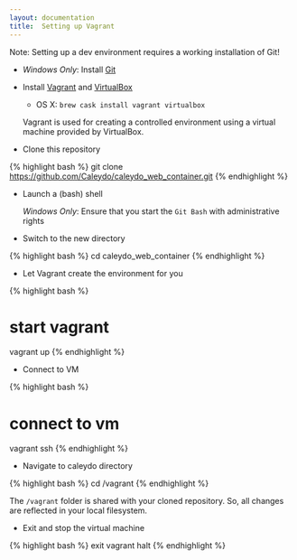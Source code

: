 ```yaml
---
layout: documentation
title:  Setting up Vagrant
---
```


Note: Setting up a dev environment requires a working installation of Git!

- *Windows Only*: Install [Git](http://git-scm.com/download/win)

- Install [Vagrant](http://www.vagrantup.com/) and [VirtualBox](https://www.virtualbox.org/)
    - OS X:  `brew cask install vagrant virtualbox`

  Vagrant is used for creating a controlled environment using a virtual machine provided by VirtualBox.

- Clone this repository

{% highlight bash  %}
 git clone https://github.com/Caleydo/caleydo_web_container.git
{% endhighlight %}

- Launch a (bash) shell
  
  *Windows Only*: Ensure that you start the `Git Bash` with administrative rights

- Switch to the new directory

{% highlight bash  %}
 cd caleydo_web_container
{% endhighlight %}

- Let Vagrant create the environment for you

{% highlight bash  %}
 # start vagrant
 vagrant up
{% endhighlight %}

- Connect to VM

{% highlight bash  %}
 # connect to vm
 vagrant ssh
{% endhighlight %}

- Navigate to caleydo directory

{% highlight bash  %}
 cd /vagrant
{% endhighlight %}

The `/vagrant` folder is shared with your cloned repository. So, all changes are reflected in your local filesystem.

- Exit and stop the virtual machine

{% highlight bash  %}
 exit
 vagrant halt
{% endhighlight %}

